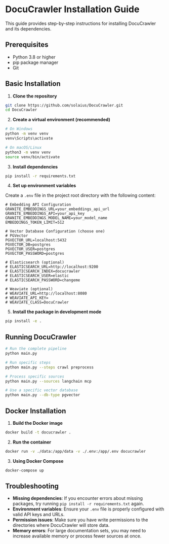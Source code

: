# DocuCrawler Installation Guide

This guide provides step-by-step instructions for installing DocuCrawler and its dependencies.

## Prerequisites

- Python 3.8 or higher
- pip package manager
- Git

## Basic Installation

1. **Clone the repository**

```bash
git clone https://github.com/solaius/DocuCrawler.git
cd DocuCrawler
```

2. **Create a virtual environment (recommended)**

```bash
# On Windows
python -m venv venv
venv\Scripts\activate

# On macOS/Linux
python3 -m venv venv
source venv/bin/activate
```

3. **Install dependencies**

```bash
pip install -r requirements.txt
```

4. **Set up environment variables**

Create a `.env` file in the project root directory with the following content:

```
# Embedding API Configuration
GRANITE_EMBEDDINGS_URL=your_embeddings_api_url
GRANITE_EMBEDDINGS_API=your_api_key
GRANITE_EMBEDDINGS_MODEL_NAME=your_model_name
EMBEDDINGS_TOKEN_LIMIT=512

# Vector Database Configuration (choose one)
# PGVector
PGVECTOR_URL=localhost:5432
PGVECTOR_DB=postgres
PGVECTOR_USER=postgres
PGVECTOR_PASSWORD=postgres

# Elasticsearch (optional)
# ELASTICSEARCH_URL=http://localhost:9200
# ELASTICSEARCH_INDEX=docucrawler
# ELASTICSEARCH_USER=elastic
# ELASTICSEARCH_PASSWORD=changeme

# Weaviate (optional)
# WEAVIATE_URL=http://localhost:8080
# WEAVIATE_API_KEY=
# WEAVIATE_CLASS=DocuCrawler
```

5. **Install the package in development mode**

```bash
pip install -e .
```

## Running DocuCrawler

```bash
# Run the complete pipeline
python main.py

# Run specific steps
python main.py --steps crawl preprocess

# Process specific sources
python main.py --sources langchain mcp

# Use a specific vector database
python main.py --db-type pgvector
```

## Docker Installation

1. **Build the Docker image**

```bash
docker build -t docucrawler .
```

2. **Run the container**

```bash
docker run -v ./data:/app/data -v ./.env:/app/.env docucrawler
```

3. **Using Docker Compose**

```bash
docker-compose up
```

## Troubleshooting

- **Missing dependencies**: If you encounter errors about missing packages, try running `pip install -r requirements.txt` again.
- **Environment variables**: Ensure your `.env` file is properly configured with valid API keys and URLs.
- **Permission issues**: Make sure you have write permissions to the directories where DocuCrawler will store data.
- **Memory errors**: For large documentation sets, you may need to increase available memory or process fewer sources at once.